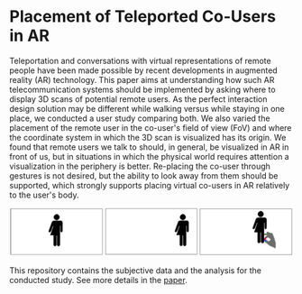 # Placement of Teleported Co-Users in AR
Teleportation and conversations with virtual representations of remote people have been made possible by recent developments in augmented reality (AR) technology. This paper aims at understanding how such AR telecommunication systems should be implemented by asking where to display 3D scans of potential remote users. As the perfect interaction design solution may be different while walking versus while staying in one place, we conducted a user study comparing both. We also varied the placement of the remote user in the co-user's field of view (FoV) and where the coordinate system in which the 3D scan is visualized has its origin. We found that remote users we talk to should, in general, be visualized in AR in front of us, but in situations in which the physical world requires attention a visualization in the periphery is better. Re-placing the co-user through gestures is not desired, but the ability to look away from them should be supported, which strongly supports placing virtual co-users in AR relatively to the user's body.

<img src="teaser.PNG" width="1000">

This repository contains the subjective data and the analysis for the conducted study. See more details in the <a href="Paper_Placement_of_Teleported_Co_Users_in_AR.pdf">paper</a>.
